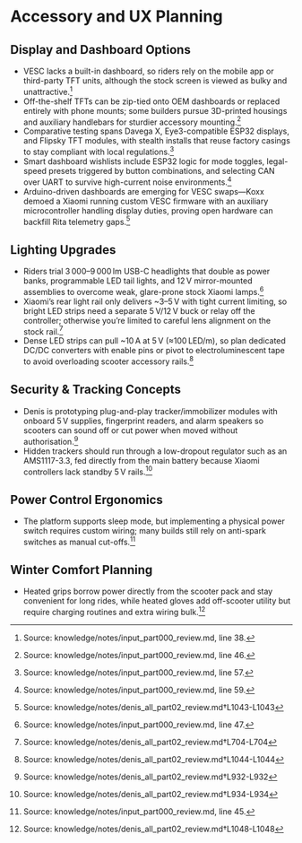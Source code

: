 # Accessory and UX Planning

## Display and Dashboard Options

- VESC lacks a built-in dashboard, so riders rely on the mobile app or third-party TFT units, although the stock screen is viewed as bulky and unattractive.[^dashboard_gap]
- Off-the-shelf TFTs can be zip-tied onto OEM dashboards or replaced entirely with phone mounts; some builders pursue 3D-printed housings and auxiliary handlebars for sturdier accessory mounting.[^tft_mounts]
- Comparative testing spans Davega X, Eye3-compatible ESP32 displays, and Flipsky TFT modules, with stealth installs that reuse factory casings to stay compliant with local regulations.[^display_comparison]
- Smart dashboard wishlists include ESP32 logic for mode toggles, legal-speed presets triggered by button combinations, and selecting CAN over UART to survive high-current noise environments.[^smart_dash_roadmap]
- Arduino-driven dashboards are emerging for VESC swaps—Koxx demoed a Xiaomi running custom VESC firmware with an auxiliary microcontroller handling display duties, proving open hardware can backfill Rita telemetry gaps.[^vesc-arduino-dash]

## Lighting Upgrades

- Riders trial 3 000–9 000 lm USB-C headlights that double as power banks, programmable LED tail lights, and 12 V mirror-mounted assemblies to overcome weak, glare-prone stock Xiaomi lamps.[^lighting_tests]
- Xiaomi’s rear light rail only delivers ~3–5 V with tight current limiting, so bright LED strips need a separate 5 V/12 V buck or relay off the controller; otherwise you’re limited to careful lens alignment on the stock rail.[^denis-tail-rail]
- Dense LED strips can pull ~10 A at 5 V (≈100 LED/m), so plan dedicated DC/DC converters with enable pins or pivot to electroluminescent tape to avoid overloading scooter accessory rails.[^led-strip-load]

## Security & Tracking Concepts

- Denis is prototyping plug-and-play tracker/immobilizer modules with onboard 5 V supplies, fingerprint readers, and alarm speakers so scooters can sound off or cut power when moved without authorisation.[^denis-tracker-proto]
- Hidden trackers should run through a low-dropout regulator such as an AMS1117-3.3, fed directly from the main battery because Xiaomi controllers lack standby 5 V rails.[^denis-tracker-ldo]

## Power Control Ergonomics

- The platform supports sleep mode, but implementing a physical power switch requires custom wiring; many builds still rely on anti-spark switches as manual cut-offs.[^sleep_wiring]

## Winter Comfort Planning

- Heated grips borrow power directly from the scooter pack and stay convenient for long rides, while heated gloves add off-scooter utility but require charging routines and extra wiring bulk.[^heated-grips]

[^dashboard_gap]: Source: knowledge/notes/input_part000_review.md, line 38.
[^tft_mounts]: Source: knowledge/notes/input_part000_review.md, line 46.
[^display_comparison]: Source: knowledge/notes/input_part000_review.md, line 57.
[^smart_dash_roadmap]: Source: knowledge/notes/input_part000_review.md, line 59.
[^lighting_tests]: Source: knowledge/notes/input_part000_review.md, line 47.
[^sleep_wiring]: Source: knowledge/notes/input_part000_review.md, line 45.
[^denis-tail-rail]: Source: knowledge/notes/denis_all_part02_review.md†L704-L704
[^denis-tracker-proto]: Source: knowledge/notes/denis_all_part02_review.md†L932-L932
[^denis-tracker-ldo]: Source: knowledge/notes/denis_all_part02_review.md†L934-L934
[^vesc-arduino-dash]: Source: knowledge/notes/denis_all_part02_review.md†L1043-L1043
[^led-strip-load]: Source: knowledge/notes/denis_all_part02_review.md†L1044-L1044
[^heated-grips]: Source: knowledge/notes/denis_all_part02_review.md†L1048-L1048

